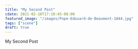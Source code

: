 ```yaml
---
title: "My Second Post"
cdate: 2021-02-18T17:10:45-08:00
featured_image: "/images/Pope-Edouard-de-Beaumont-1844.jpg"
tags: ["scene"]
draft: true
---
```

My Second Post
